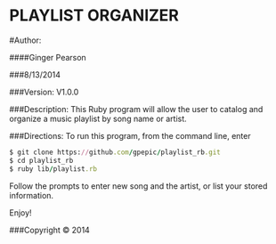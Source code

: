 PLAYLIST ORGANIZER
===========

#Author:

####Ginger Pearson

###8/13/2014

###Version:
V1.0.0

###Description:
This Ruby program will allow the user to catalog and organize a music playlist by song name or artist.

###Directions:
To run this program, from the command line, enter

```ruby
$ git clone https://github.com/gpepic/playlist_rb.git
$ cd playlist_rb
$ ruby lib/playlist.rb
```

Follow the prompts to enter new song and the artist, or list your stored information.

Enjoy!

###Copyright © 2014
